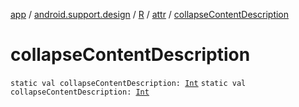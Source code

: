 [app](../../../index.md) / [android.support.design](../../index.md) / [R](../index.md) / [attr](index.md) / [collapseContentDescription](.)

# collapseContentDescription

`static val collapseContentDescription: `[`Int`](https://kotlinlang.org/api/latest/jvm/stdlib/kotlin/-int/index.html)
`static val collapseContentDescription: `[`Int`](https://kotlinlang.org/api/latest/jvm/stdlib/kotlin/-int/index.html)